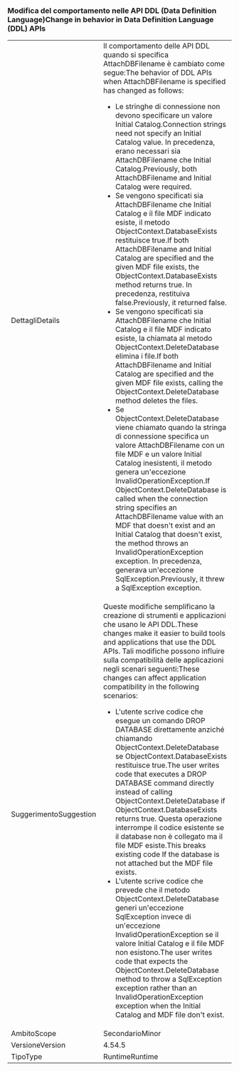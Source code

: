 ### <a name="change-in-behavior-in-data-definition-language-ddl-apis"></a><span data-ttu-id="b7242-101">Modifica del comportamento nelle API DDL (Data Definition Language)</span><span class="sxs-lookup"><span data-stu-id="b7242-101">Change in behavior in Data Definition Language (DDL) APIs</span></span>

|   |   |
|---|---|
|<span data-ttu-id="b7242-102">Dettagli</span><span class="sxs-lookup"><span data-stu-id="b7242-102">Details</span></span>|<span data-ttu-id="b7242-103">Il comportamento delle API DDL quando si specifica AttachDBFilename è cambiato come segue:</span><span class="sxs-lookup"><span data-stu-id="b7242-103">The behavior of DDL APIs when AttachDBFilename is specified has changed as follows:</span></span><ul><li><span data-ttu-id="b7242-104">Le stringhe di connessione non devono specificare un valore Initial Catalog.</span><span class="sxs-lookup"><span data-stu-id="b7242-104">Connection strings need not specify an Initial Catalog value.</span></span> <span data-ttu-id="b7242-105">In precedenza, erano necessari sia AttachDBFilename che Initial Catalog.</span><span class="sxs-lookup"><span data-stu-id="b7242-105">Previously, both AttachDBFilename and Initial Catalog were required.</span></span></li><li><span data-ttu-id="b7242-106">Se vengono specificati sia AttachDBFilename che Initial Catalog e il file MDF indicato esiste, il metodo ObjectContext.DatabaseExists restituisce true.</span><span class="sxs-lookup"><span data-stu-id="b7242-106">If both AttachDBFilename and Initial Catalog are specified and the given MDF file exists, the ObjectContext.DatabaseExists method returns true.</span></span> <span data-ttu-id="b7242-107">In precedenza, restituiva false.</span><span class="sxs-lookup"><span data-stu-id="b7242-107">Previously, it returned false.</span></span></li><li><span data-ttu-id="b7242-108">Se vengono specificati sia AttachDBFilename che Initial Catalog e il file MDF indicato esiste, la chiamata al metodo ObjectContext.DeleteDatabase elimina i file.</span><span class="sxs-lookup"><span data-stu-id="b7242-108">If both AttachDBFilename and Initial Catalog are specified and the given MDF file exists, calling the ObjectContext.DeleteDatabase method deletes the files.</span></span></li><li><span data-ttu-id="b7242-109">Se ObjectContext.DeleteDatabase viene chiamato quando la stringa di connessione specifica un valore AttachDBFilename con un file MDF e un valore Initial Catalog inesistenti, il metodo genera un'eccezione InvalidOperationException.</span><span class="sxs-lookup"><span data-stu-id="b7242-109">If ObjectContext.DeleteDatabase is called when the connection string specifies an AttachDBFilename value with an MDF that doesn't exist and an Initial Catalog that doesn't exist, the method throws an InvalidOperationException exception.</span></span> <span data-ttu-id="b7242-110">In precedenza, generava un'eccezione SqlException.</span><span class="sxs-lookup"><span data-stu-id="b7242-110">Previously, it threw a SqlException exception.</span></span></li></ul>|
|<span data-ttu-id="b7242-111">Suggerimento</span><span class="sxs-lookup"><span data-stu-id="b7242-111">Suggestion</span></span>|<span data-ttu-id="b7242-112">Queste modifiche semplificano la creazione di strumenti e applicazioni che usano le API DDL.</span><span class="sxs-lookup"><span data-stu-id="b7242-112">These changes make it easier to build tools and applications that use the DDL APIs.</span></span> <span data-ttu-id="b7242-113">Tali modifiche possono influire sulla compatibilità delle applicazioni negli scenari seguenti:</span><span class="sxs-lookup"><span data-stu-id="b7242-113">These changes can affect application compatibility in the following scenarios:</span></span><ul><li><span data-ttu-id="b7242-114">L'utente scrive codice che esegue un comando DROP DATABASE direttamente anziché chiamando ObjectContext.DeleteDatabase se ObjectContext.DatabaseExists restituisce true.</span><span class="sxs-lookup"><span data-stu-id="b7242-114">The user writes code that executes a DROP DATABASE command directly instead of calling ObjectContext.DeleteDatabase if ObjectContext.DatabaseExists returns true.</span></span> <span data-ttu-id="b7242-115">Questa operazione interrompe il codice esistente se il database non è collegato ma il file MDF esiste.</span><span class="sxs-lookup"><span data-stu-id="b7242-115">This breaks existing code If the database is not attached but the MDF file exists.</span></span></li><li><span data-ttu-id="b7242-116">L'utente scrive codice che prevede che il metodo ObjectContext.DeleteDatabase generi un'eccezione SqlException invece di un'eccezione InvalidOperationException se il valore Initial Catalog e il file MDF non esistono.</span><span class="sxs-lookup"><span data-stu-id="b7242-116">The user writes code that expects the ObjectContext.DeleteDatabase method to throw a SqlException exception rather than an InvalidOperationException exception when the Initial Catalog and MDF file don't exist.</span></span></li></ul>|
|<span data-ttu-id="b7242-117">Ambito</span><span class="sxs-lookup"><span data-stu-id="b7242-117">Scope</span></span>|<span data-ttu-id="b7242-118">Secondario</span><span class="sxs-lookup"><span data-stu-id="b7242-118">Minor</span></span>|
|<span data-ttu-id="b7242-119">Versione</span><span class="sxs-lookup"><span data-stu-id="b7242-119">Version</span></span>|<span data-ttu-id="b7242-120">4.5</span><span class="sxs-lookup"><span data-stu-id="b7242-120">4.5</span></span>|
|<span data-ttu-id="b7242-121">Tipo</span><span class="sxs-lookup"><span data-stu-id="b7242-121">Type</span></span>|<span data-ttu-id="b7242-122">Runtime</span><span class="sxs-lookup"><span data-stu-id="b7242-122">Runtime</span></span>|

